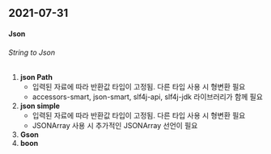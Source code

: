 ## 2021-07-31

#### Json

###### String to Json 

1. **json Path**
   - 입력된 자료에 따라 반환값 타입이 고정됨. 다른 타입 사용 시 형변환 필요
   - accessors-smart, json-smart, slf4j-api, slf4j-jdk 라이브러리가 함께 필요
2. **json simple**
   - 입력된 자료에 따라 반환값 타입이 고정됨. 다른 타입 사용 시 형변환 필요
   - JSONArray 사용 시 추가적인 JSONArray 선언이 필요
3. **Gson**
4. **boon**

